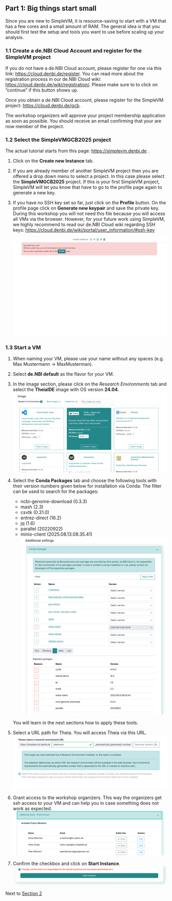 ## Part 1: Big things start small

Since you are new to SimpleVM, it is resource-saving to start with a VM that
has a few cores and a small amount of RAM. The general idea is that you should first test the setup and
tools you want to use before scaling up your analysis.

### 1.1 Create a de.NBI Cloud Account and register for the SimpleVM project

If you do not have a de.NBI Cloud account, please register for one
via this link: https://cloud.denbi.de/register.
You can read more about the registration process in our 
de.NBI Cloud wiki: https://cloud.denbi.de/wiki/registration/.
Please make sure to to click on “continue” if this button shows up.

Once you obtain a de.NBI Cloud account, please register for the SimpleVM project: https://cloud.denbi.de/gcb.

The workshop organizers will approve your project membership application as soon as possible.
You should receive an email confirming that your are now member of the project.

### 1.2 Select the SimpleVMGCB2025 project

The actual tutorial starts from this page: https://simplevm.denbi.de . 

1. Click on the **Create new Instance** tab.

2. If you are already member of another SimpleVM project then you are offered a drop down menu to select
a project. In this case please select the **SimpleVMGCB2025** project. If this is
your first SimpleVM project, SimpleVM will let you know that have to go to the profile page again to generate a new key.

3. If you have no SSH key set so far, just click on the **Profile** button.
On the profile page click on **Generate new keypair** and save the
private key. During this workshop you will not need this file because 
you will access all VMs via the browser. However, for your future work using
SimpleVM, we highly recommend to read our de.NBI Cloud wiki regarding
SSH keys: https://cloud.denbi.de/wiki/portal/user_information/#ssh-key

   ![](./figures/profileKeyNotSet.png)

### 1.3 Start a VM

1. When naming your VM, please use your name without any spaces (e.g. Max Mustermann -> MaxMusterman). 
2. Select **de.NBI default** as the flavor for your VM.
3. In the image section, please click on the *Research Environments* tab 
   and select the **TheiaIDE** image with OS version **24.04**.
   ![](./figures/theiaImage.png)
4. Select the **Conda Packages** tab and choose the following tools with their version numbers given below for installation via Conda:
   The filter can be used to search for the packages:

   * ncbi-genome-download (0.3.3)
   * mash (2.3)
   * csvtk (0.31.0)
   * entrez-direct (16.2)
   * jq (1.6)
   * parallel (20220922)
   * minio-client (2025.08.13.08.35.41)
   ![](figures/bioconda.png)
   
   You will learn in the next sections how to apply these tools.

4. Select a URL path for Theia. You will access Theia via this URL.
   ![](figures/researchenvironment_url.png)
5. Grant access to the workshop organizers.
   This way the organizers get ssh access to your VM and can help you in case
   something does not work as expected.
   ![](figures/grantAccess.png)
6. Confirm the checkbox and click on **Start Instance**.
   ![](figures/start_instance.png)

Next to [Section 2](part2.md)
